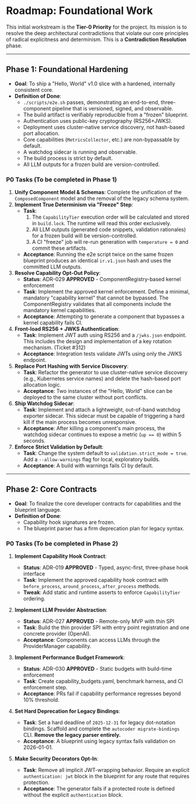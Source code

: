 # Roadmap: Foundational Work

This initial workstream is the **Tier-0 Priority** for the project. Its mission is to resolve the deep architectural contradictions that violate our core principles of radical explicitness and determinism. This is a **Contradiction Resolution** phase.

---

## Phase 1: Foundational Hardening

*   **Goal**: To ship a "Hello, World" v1.0 slice with a hardened, internally consistent core.
*   **Definition of Done**:
    *   `./scripts/e2e.sh` passes, demonstrating an end-to-end, three-component pipeline that is versioned, signed, and observable.
    *   The build artifact is verifiably reproducible from a "frozen" blueprint.
    *   Authentication uses public-key cryptography (RS256+JWKS).
    *   Deployment uses cluster-native service discovery, not hash-based port allocation.
    *   Core capabilities (`MetricsCollector`, etc.) are non-bypassable by default.
    *   A watchdog sidecar is running and observable.
    *   The build process is strict by default.
    *   All LLM outputs for a frozen build are version-controlled.

### P0 Tasks (To be completed in Phase 1)

1.  **Unify Component Model & Schemas**: Complete the unification of the `ComposedComponent` model and the removal of the legacy schema system.
2.  **Implement True Determinism via "Freeze" Step**:
    *   **Task**:
        1.  The `CapabilityTier` execution order will be calculated and stored in `build.lock`. The runtime will read this order exclusively.
        2.  All LLM outputs (generated code snippets, validation rationales) for a frozen build will be version-controlled.
        3.  A CI "freeze" job will re-run generation with `temperature = 0` and commit these artifacts.
    *   **Acceptance**: Running the e2e script twice on the same frozen blueprint produces an identical `ir.v1.json` hash and uses the committed LLM outputs.
3.  **Resolve Capability Opt-Out Policy**:
    *   **Status**: ADR-029 **APPROVED** - ComponentRegistry-based kernel enforcement
    *   **Task**: Implement the approved kernel enforcement. Define a minimal, mandatory "capability kernel" that cannot be bypassed. The ComponentRegistry validates that all components include the mandatory kernel capabilities.
    *   **Acceptance**: Attempting to generate a component that bypasses a kernel capability fails CI.
4.  **Front-load RS256 + JWKS Authentication**:
    *   **Task**: Implement JWT auth using RS256 and a `/jwks.json` endpoint. This includes the design and implementation of a key rotation mechanism. (Ticket #312)
    *   **Acceptance**: Integration tests validate JWTs using only the JWKS endpoint.
5.  **Replace Port Hashing with Service Discovery**:
    *   **Task**: Refactor the generator to use cluster-native service discovery (e.g., Kubernetes service names) and delete the hash-based port allocation logic.
    *   **Acceptance**: Two instances of the "Hello, World" slice can be deployed to the same cluster without port conflicts.
6.  **Ship Watchdog Sidecar**:
    *   **Task**: Implement and attach a lightweight, out-of-band watchdog exporter sidecar. This sidecar must be capable of triggering a hard kill if the main process becomes unresponsive.
    *   **Acceptance**: After killing a component's main process, the watchdog sidecar continues to expose a metric (`up == 0`) within 5 seconds.
7.  **Enforce Strict Validation by Default**:
    *   **Task**: Change the system default to `validation.strict_mode = true`. Add a `--allow-warnings` flag for local, exploratory builds.
    *   **Acceptance**: A build with warnings fails CI by default.

---

## Phase 2: Core Contracts

*   **Goal**: To finalize the core developer contracts for capabilities and the blueprint language.
*   **Definition of Done**:
    *   Capability hook signatures are frozen.
    *   The blueprint parser has a firm deprecation plan for legacy syntax.

### P0 Tasks (To be completed in Phase 2)

1.  **Implement Capability Hook Contract**:
    *   **Status**: ADR-019 **APPROVED** - Typed, async-first, three-phase hook interface
    *   **Task**: Implement the approved capability hook contract with `before_process`, `around_process`, `after_process` methods.
    *   **Tweak**: Add static and runtime asserts to enforce `CapabilityTier` ordering.

2.  **Implement LLM Provider Abstraction**:
    *   **Status**: ADR-027 **APPROVED** - Remote-only MVP with thin SPI
    *   **Task**: Build the thin provider SPI with entry point registration and one concrete provider (OpenAI).
    *   **Acceptance**: Components can access LLMs through the ProviderManager capability.

3.  **Implement Performance Budget Framework**:
    *   **Status**: ADR-030 **APPROVED** - Static budgets with build-time enforcement
    *   **Task**: Create capability_budgets.yaml, benchmark harness, and CI enforcement step.
    *   **Acceptance**: PRs fail if capability performance regresses beyond 10% threshold.
2.  **Set Hard Deprecation for Legacy Bindings**:
    *   **Task**: Set a hard deadline of `2025-12-31` for legacy dot-notation bindings. Scaffold and complete the `autocoder migrate-bindings` CLI. **Remove the legacy parser entirely.**
    *   **Acceptance**: A blueprint using legacy syntax fails validation on 2026-01-01.
3.  **Make Security Decorators Opt-In**:
    *   **Task**: Remove all implicit JWT-wrapping behavior. Require an explicit `authentication: jwt` block in the blueprint for any route that requires protection.
    *   **Acceptance**: The generator fails if a protected route is defined without the explicit `authentication` block. 